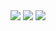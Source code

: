 <img alig src="https://github-profile-trophy.vercel.app/?username=ilfan18" />
<img alig src="https://github-profile-summary-cards.vercel.app/api/cards/profile-details?username=ilfan18&theme=vue" />
<img alig src="https://github-readme-stats.vercel.app/api?username=ilfan18" />
